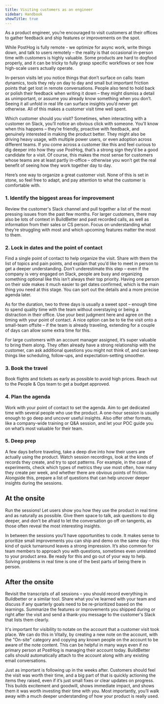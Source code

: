 ```yaml
---
title: Visiting customers as an engineer
sidebar: Handbook
showTitle: true
---
```


As a product engineer, you’re encouraged to visit customers at their offices to gather feedback and ship features or improvements on the spot.

While PostHog is fully remote - we optimize for async work, write things down, and talk to users remotely – the reality is that occasional in-person time with customers is highly valuable. Some products are hard to dogfood properly, and it can be tricky to fully grasp specific workflows or see how high-scale users actually operate. 

In-person visits let you notice things that don’t surface on calls: team dynamics, tools they rely on day to day and small but important friction points that get lost in remote conversations. People also tend to hold back or polish their feedback when writing it down – they might dismiss a detail as unimportant, or assume you already know something when you don’t. Seeing it all unfold in real life can surface insights you’d never get otherwise. All of this makes a customer visit time well spent.

Which customer should you visit? Sometimes, when interacting with a customer on Slack, you’ll notice an obvious click with someone. You’ll know when this happens – they’re friendly, proactive with feedback, and genuinely interested in making the product better. They might also be driving heavy usage, with multiple power users, or even adoption across different teams. If you come across a customer like this and feel curious to dig deeper into how they use PostHog, that’s a strong sign they’d be a good candidate for a visit. Of course, this makes the most sense for customers whose teams are at least partly in-office – otherwise you won’t get the real benefit of seeing how they work together day to day.

Here’s one way to organize a great customer visit. None of this is set in stone, so feel free to adapt, and pay attention to what the customer is comfortable with.

### 1. Identify the biggest areas for improvement
Review the customer's Slack channel and pull together a list of the most pressing issues from the past few months. For larger customers, there may also be lots of context in BuildBetter and past recorded calls, as well as information from their sales or CS person. Focus on understanding what they’re struggling with most and which upcoming features matter the most to them.

### 2. Lock in dates and the point of contact
Find a single point of contact to help organize the visit. Share with them the list of topics and pain points, and explain that you’d like to meet in person to get a deeper understanding. Don’t underestimate this step – even if the company is very engaged on Slack, people are busy and organizing something optional like this isn’t always their top priority. Having one person on their side makes it much easier to get dates confirmed, which is the main thing you need at this stage. You can sort out the details and a more precise agenda later.

As for the duration, two to three days is usually a sweet spot – enough time to spend quality time with the team without overstaying or being a distraction in their office. Use your best judgment here and agree on the timing with your point of contact. A nice option can be to tie the visit onto a small-team offsite – if the team is already traveling, extending for a couple of days can allow some extra time for this.

For large customers with an account manager assigned, it’s super valuable to bring them along. They often already have a strong relationship with the customer, can ask additional questions you might not think of, and can keep things like scheduling, follow-ups, and expectation-setting smoother.

### 3. Book the travel
Book flights and tickets as early as possible to avoid high prices. Reach out to the People & Ops team to get a budget approved.

### 4. Plan the agenda
Work with your point of contact to set the agenda. Aim to get dedicated time with several people who use the product. A one-hour session is usually enough to go deep and uncover useful insights. Also offer other formats, like a company-wide training or Q&A session, and let your POC guide you on what’s most valuable for their team.

### 5. Deep prep
A few days before traveling, take a deep dive into how their users are actually using the product. Watch session recordings, look at the kinds of records they create, and try to spot patterns. For example, in the case of experiments, check which types of metrics they use most often, how many they create per week, and whether there are obvious points of friction. Alongside this, prepare a list of questions that can help uncover deeper insights during the sessions.

## At the onsite
Run the sessions! Let users show you how they use the product in real time and as naturally as possible. Give them space to talk, ask questions to dig deeper, and don’t be afraid to let the conversation go off on tangents, as those often reveal the most interesting insights.

In between the sessions you’ll have opportunities to code. It makes sense to prioritize small improvements you can ship and demo on the same day – this kind of quick turnaround leaves a strong impression. It’s also common for team members to approach you with questions, sometimes even unrelated to your product area. Be ready for this and go out of your way to help. Solving problems in real time is one of the best parts of being there in person.

## After the onsite
Revisit the transcripts of all sessions – you should record everything in Buildbetter or a similar tool. Share what you’ve learned with your team and discuss if any quarterly goals need to be re-prioritized based on the learnings. Summarize the features or improvements you shipped during or right after the visit and send a thank-you message to the customer's Slack that lists them clearly.

It's important for visibility to notate on the account that a customer visit took place. We can do this in Vitally, by creating a new note on the account, with the "On-site" category and copying any known people on the account to be aware of the note content.  This can be helpful in many ways even if no primary person at PostHog is managing their account today. BuildBetter calls should automatically attach to the account along with any existing email conversations.  

Just as important is following up in the weeks after. Customers should feel the visit was worth their time, and a big part of that is quickly actioning the items they raised, even if it’s just small fixes or clear updates on progress. This builds excitement and goodwill, shows immediate impact, and shows them it was worth investing their time with you. Most importantly, you’ll walk away with a much deeper understanding of how your product is really used.